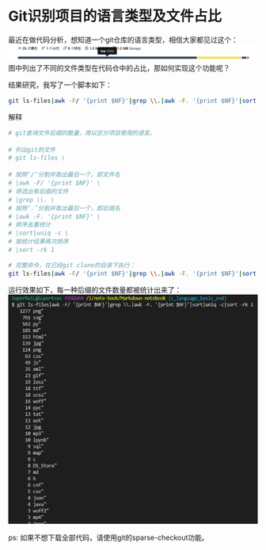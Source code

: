 # Git识别项目的语言类型及文件占比

最近在做代码分析，想知道一个git仓库的语言类型，相信大家都见过这个：
![在这里插入图片描述](Git识别项目的语言类型及文件占比.assets/20210705154350159-16919217537001.png)
图中列出了不同的文件类型在代码仓中的占比，那如何实现这个功能呢？

结果研究，我写了一个脚本如下：

```bash
git ls-files|awk -F/ '{print $NF}'|grep \\.|awk -F. '{print $NF}'|sort|uniq -c|sort -rk 1
```

解释

```bash
# git查询文件后缀的数量，用以区分项目使用的语言。

# 列出git的文件
# git ls-files \

# 按照‘/’分割并取出最后一个，即文件名
# |awk -F/ '{print $NF}' \
# 筛选出有后缀的文件
# |grep \\. \
# 按照‘.’分割并取出最后一个，即后缀名
# |awk -F. '{print $NF}' \
# 排序去重统计
# |sort|uniq -c \
# 按统计结果再次排序
# |sort -rk 1
```
```bash
# 完整命令，在已经git clone的目录下执行：
git ls-files|awk -F/ '{print $NF}'|grep \\.|awk -F. '{print $NF}'|sort|uniq -c|sort -rk 1
```



运行效果如下，每一种后缀的文件数量都被统计出来了：
![image-20220512092647797](Git识别项目的语言类型及文件占比.assets/image-20220512092647797-16919217571493.png)

ps: 如果不想下载全部代码，请使用git的sparse-checkout功能。
